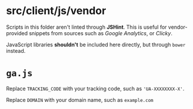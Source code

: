 # src/client/js/vendor

Scripts in this folder aren't linted through **JSHint**. This is useful for vendor-provided snippets from sources such as _Google Analytics_, or _Clicky_.

JavaScript libraries **shouldn't** be included here directly, but through `bower` instead.

# `ga.js`

Replace `TRACKING_CODE` with your tracking code, such as `'UA-XXXXXXXX-X'`.

Replace `DOMAIN` with your domain name, such as `example.com`
